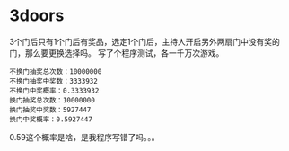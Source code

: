 # 3doors
3个门后只有1个门后有奖品，选定1个门后，主持人开启另外两扇门中没有奖的门，那么要更换选择吗。
写了个程序测试，各一千万次游戏。
```
不换门抽奖总次数：10000000
不换门抽奖中奖数：3333932
不换门中奖概率：0.3333932
换门抽奖总次数：10000000
换门抽奖中奖数：5927447
换门中奖概率：0.5927447
```
0.59这个概率是啥，是我程序写错了吗。。。
